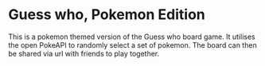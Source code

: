 # Guess who, Pokemon Edition

This is a pokemon themed version of the Guess who board game.
It utilises the open PokeAPI to randomly select a set of pokemon.
The board can then be shared via url with friends to play together.
